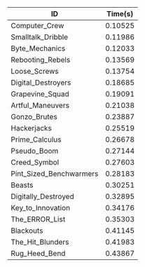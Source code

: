 |ID|Time(s)|
|-|-|
|Computer_Crew|0.10525|
|Smalltalk_Dribble|0.11986|
|Byte_Mechanics|0.12033|
|Rebooting_Rebels|0.13569|
|Loose_Screws|0.13754|
|Digital_Destroyers|0.18685|
|Grapevine_Squad|0.19091|
|Artful_Maneuvers|0.21038|
|Gonzo_Brutes|0.23887|
|Hackerjacks|0.25519|
|Prime_Calculus|0.26678|
|Pseudo_Boom|0.27144|
|Creed_Symbol|0.27603|
|Pint_Sized_Benchwarmers|0.28183|
|Beasts|0.30251|
|Digitally_Destroyed|0.32895|
|Key_to_Innovation|0.34176|
|The_ERROR_List|0.35303|
|Blackouts|0.41145|
|The_Hit_Blunders|0.41983|
|Rug_Heed_Bend|0.43867|
